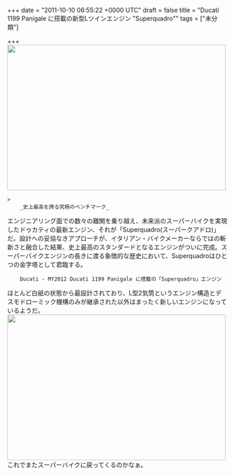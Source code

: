 
+++
date = "2011-10-10 06:55:22 +0000 UTC"
draft = false
title = "Ducati 1199 Panigale に搭載の新型Lツインエンジン &quot;Superquadro&quot;"
tags = ["未分類"]

+++
<a href="http://blog.daruyanagi.net/archives/297/sshot-4" rel="attachment wp-att-298"><img src="http://blog.daruyanagi.net/wp-content/uploads/2011/10/sshot-4-500x333.png" alt="" title="sshot-4" width="500" height="333" class="alignnone size-medium wp-image-298"/></a>

    >
        _史上最高を誇る究極のベンチマーク_  
エンジニアリング面での数々の難関を乗り越え、未来派のスーパーバイクを実現したドゥカティの最新エンジン、それが「Superquadro(スーパークアドロ)」だ。設計への妥協なきアプローチが、イタリアン・バイクメーカーならではの斬新さと融合した結果、史上最高のスタンダードとなるエンジンがついに完成。スーパーバイクエンジンの長きに渡る象徴的な歴史において、Superquadroはひとつの金字塔として君臨する。

        Ducati - MY2012 Ducati 1199 Panigale に搭載の「Superquadro」エンジン
    
ほとんど白紙の状態から最設計されており、L型2気筒というエンジン構造とデスモドローミック機構のみが継承された以外はまったく新しいエンジンになっているようだ。<a href="http://blog.daruyanagi.net/archives/297/sshot-6" rel="attachment wp-att-299"><img src="http://blog.daruyanagi.net/wp-content/uploads/2011/10/sshot-6-500x333.png" alt="" title="sshot-6" width="500" height="333" class="alignnone size-medium wp-image-299"/></a>これでまたスーパーバイクに戻ってくるのかなぁ。


